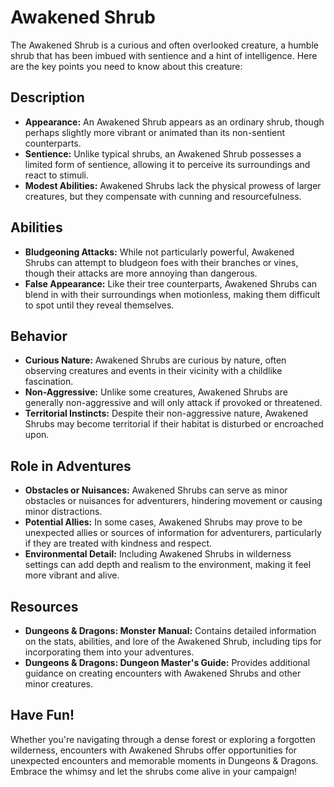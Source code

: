 # Awakened Shrub

The Awakened Shrub is a curious and often overlooked creature, a humble shrub that has been imbued with sentience and a hint of intelligence. Here are the key points you need to know about this creature:

## Description

- **Appearance:** An Awakened Shrub appears as an ordinary shrub, though perhaps slightly more vibrant or animated than its non-sentient counterparts.
- **Sentience:** Unlike typical shrubs, an Awakened Shrub possesses a limited form of sentience, allowing it to perceive its surroundings and react to stimuli.
- **Modest Abilities:** Awakened Shrubs lack the physical prowess of larger creatures, but they compensate with cunning and resourcefulness.

## Abilities

- **Bludgeoning Attacks:** While not particularly powerful, Awakened Shrubs can attempt to bludgeon foes with their branches or vines, though their attacks are more annoying than dangerous.
- **False Appearance:** Like their tree counterparts, Awakened Shrubs can blend in with their surroundings when motionless, making them difficult to spot until they reveal themselves.

## Behavior

- **Curious Nature:** Awakened Shrubs are curious by nature, often observing creatures and events in their vicinity with a childlike fascination.
- **Non-Aggressive:** Unlike some creatures, Awakened Shrubs are generally non-aggressive and will only attack if provoked or threatened.
- **Territorial Instincts:** Despite their non-aggressive nature, Awakened Shrubs may become territorial if their habitat is disturbed or encroached upon.

## Role in Adventures

- **Obstacles or Nuisances:** Awakened Shrubs can serve as minor obstacles or nuisances for adventurers, hindering movement or causing minor distractions.
- **Potential Allies:** In some cases, Awakened Shrubs may prove to be unexpected allies or sources of information for adventurers, particularly if they are treated with kindness and respect.
- **Environmental Detail:** Including Awakened Shrubs in wilderness settings can add depth and realism to the environment, making it feel more vibrant and alive.

## Resources

- **Dungeons & Dragons: Monster Manual:** Contains detailed information on the stats, abilities, and lore of the Awakened Shrub, including tips for incorporating them into your adventures.
- **Dungeons & Dragons: Dungeon Master's Guide:** Provides additional guidance on creating encounters with Awakened Shrubs and other minor creatures.

## Have Fun!

Whether you're navigating through a dense forest or exploring a forgotten wilderness, encounters with Awakened Shrubs offer opportunities for unexpected encounters and memorable moments in Dungeons & Dragons. Embrace the whimsy and let the shrubs come alive in your campaign!
